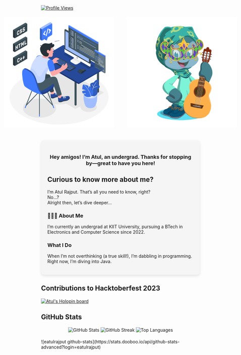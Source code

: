 <a href="https://visitcount.itsvg.in">
  <img src="https://visitcount.itsvg.in/api?id=eatulrajput&label=Profile%20Views&color=1&icon=0&pretty=false" alt="Profile Views">
</a>

<div style="display: flex; justify-content: center; gap: 40px; align-items: center; margin-top: 20px;">
  <img src="https://raw.githubusercontent.com/eatulrajput/eatulrajput/bd881368cfb536f8d2e7ead22a89490b282fa168/programming-animate.svg" style="width: 350px; max-width: 100%;">

  <img src="https://github.com/eatulrajput/eatulrajput/blob/main/octocat.png" style="width: 350px; max-width: 100%;">
</div>

<div style="margin-top: 40px; padding: 20px; background-color: #f5f5f5; border-radius: 10px; box-shadow: 0 4px 8px rgba(0,0,0,0.1);">
  <h3 style="text-align: center;">Hey amigos! I’m Atul, an undergrad. Thanks for stopping by—great to have you here!</h3>

  <h2>Curious to know more about me?</h2>
  <p>I’m Atul Rajput. That’s all you need to know, right?<br>No...?<br>Alright then, let’s dive deeper...<br></p>

  <h3>👨🏻‍💻 About Me</h3>
  <p>I’m currently an undergrad at KIIT University, pursuing a BTech in Electronics and Computer Science since 2022.</p>

  <h3>What I Do</h3>
  <p>When I’m not overthinking (a true skill!), I’m dabbling in programming. Right now, I’m diving into Java.</p>
</div>

<h2>Contributions to Hacktoberfest 2023</h2>
<a href="https://holopin.io/@eatulrajput">
  <img src="https://holopin.me/eatulrajput" alt="Atul's Holopin board" style="display: block; margin: 20px auto;">
</a>

<h2>GitHub Stats</h2>
<div style="text-align: center; margin-top: 20px;">
  <img src="https://github-readme-stats.vercel.app/api?username=eatulrajput&show_icons=true&theme=tokyonight" alt="GitHub Stats" style="margin-bottom: 20px;">
  <img src="https://github-readme-streak-stats.herokuapp.com/?user=eatulrajput&theme=tokyonight" alt="GitHub Streak" style="margin-bottom: 20px;">
  <img src="https://github-readme-stats.vercel.app/api/top-langs/?username=eatulrajput&layout=compact&theme=tokyonight" alt="Top Languages">
</div>
![eatulrajput github-stats](https://stats.dooboo.io/api/github-stats-advanced?login=eatulrajput)
